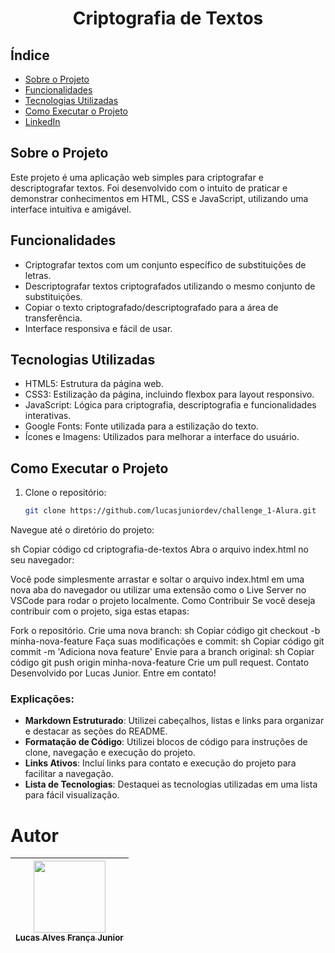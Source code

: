 <h1 align="center"> Criptografia de Textos </h1>

## Índice
- [Sobre o Projeto](#sobre-o-projeto)
- [Funcionalidades](#funcionalidades)
- [Tecnologias Utilizadas](#tecnologias-utilizadas)
- [Como Executar o Projeto](#como-executar-o-projeto)
- [LinkedIn](www.linkedin.com/in/lucas-junior-dev)

## Sobre o Projeto
Este projeto é uma aplicação web simples para criptografar e descriptografar textos. Foi desenvolvido com o intuito de praticar e demonstrar conhecimentos em HTML, CSS e JavaScript, utilizando uma interface intuitiva e amigável.

## Funcionalidades
- Criptografar textos com um conjunto específico de substituições de letras.
- Descriptografar textos criptografados utilizando o mesmo conjunto de substituições.
- Copiar o texto criptografado/descriptografado para a área de transferência.
- Interface responsiva e fácil de usar.

## Tecnologias Utilizadas
- HTML5: Estrutura da página web.
- CSS3: Estilização da página, incluindo flexbox para layout responsivo.
- JavaScript: Lógica para criptografia, descriptografia e funcionalidades interativas.
- Google Fonts: Fonte utilizada para a estilização do texto.
- Ícones e Imagens: Utilizados para melhorar a interface do usuário.

## Como Executar o Projeto
1. Clone o repositório:
   ```sh
   git clone https://github.com/lucasjuniordev/challenge_1-Alura.git
Navegue até o diretório do projeto:

sh
Copiar código
cd criptografia-de-textos
Abra o arquivo index.html no seu navegador:

Você pode simplesmente arrastar e soltar o arquivo index.html em uma nova aba do navegador ou utilizar uma extensão como o Live Server no VSCode para rodar o projeto localmente.
Como Contribuir
Se você deseja contribuir com o projeto, siga estas etapas:

Fork o repositório.
Crie uma nova branch:
sh
Copiar código
git checkout -b minha-nova-feature
Faça suas modificações e commit:
sh
Copiar código
git commit -m 'Adiciona nova feature'
Envie para a branch original:
sh
Copiar código
git push origin minha-nova-feature
Crie um pull request.
Contato
Desenvolvido por Lucas Junior. Entre em contato!

### Explicações:
- **Markdown Estruturado**: Utilizei cabeçalhos, listas e links para organizar e destacar as seções do README.
- **Formatação de Código**: Utilizei blocos de código para instruções de clone, navegação e execução do projeto.
- **Links Ativos**: Incluí links para contato e execução do projeto para facilitar a navegação.
- **Lista de Tecnologias**: Destaquei as tecnologias utilizadas em uma lista para fácil visualização.

# Autor

| [<img loading="lazy" src="https://avatars.githubusercontent.com/u/77315059?s=400&v=4" width=115><br><sub>Lucas Alves França Junior</sub>](https://github.com/lucasjuniordev) |
| :---: | 

